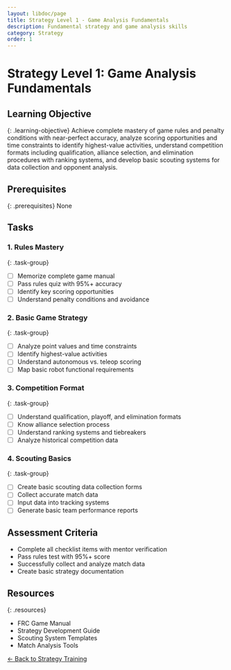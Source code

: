 ```yaml
---
layout: libdoc/page
title: Strategy Level 1 - Game Analysis Fundamentals
description: Fundamental strategy and game analysis skills
category: Strategy
order: 1
---
```


# Strategy Level 1: Game Analysis Fundamentals

## Learning Objective
{: .learning-objective}
Achieve complete mastery of game rules and penalty conditions with near-perfect accuracy, analyze scoring opportunities and time constraints to identify highest-value activities, understand competition formats including qualification, alliance selection, and elimination procedures with ranking systems, and develop basic scouting systems for data collection and opponent analysis.

## Prerequisites
{: .prerequisites}
None

## Tasks

### 1. Rules Mastery
{: .task-group}
- [ ] Memorize complete game manual
- [ ] Pass rules quiz with 95%+ accuracy
- [ ] Identify key scoring opportunities
- [ ] Understand penalty conditions and avoidance

### 2. Basic Game Strategy
{: .task-group}
- [ ] Analyze point values and time constraints
- [ ] Identify highest-value activities
- [ ] Understand autonomous vs. teleop scoring
- [ ] Map basic robot functional requirements

### 3. Competition Format
{: .task-group}
- [ ] Understand qualification, playoff, and elimination formats
- [ ] Know alliance selection process
- [ ] Understand ranking systems and tiebreakers
- [ ] Analyze historical competition data

### 4. Scouting Basics
{: .task-group}
- [ ] Create basic scouting data collection forms
- [ ] Collect accurate match data
- [ ] Input data into tracking systems
- [ ] Generate basic team performance reports

## Assessment Criteria
- Complete all checklist items with mentor verification
- Pass rules test with 95%+ score
- Successfully collect and analyze match data
- Create basic strategy documentation

## Resources
{: .resources}
- FRC Game Manual
- Strategy Development Guide
- Scouting System Templates
- Match Analysis Tools

[← Back to Strategy Training](../)